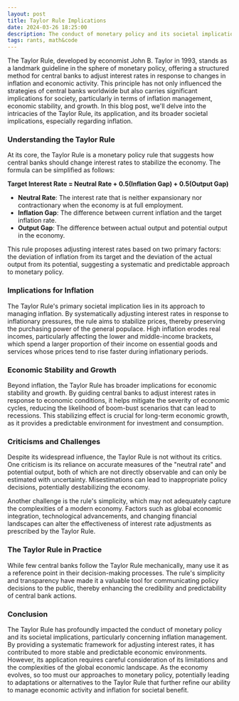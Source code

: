 ```yaml
---
layout: post
title: Taylor Rule Implications
date: 2024-03-26 18:25:00
description: The conduct of monetary policy and its societal implications   
tags: rants, math&code
---
```

The Taylor Rule, developed by economist John B. Taylor in 1993, stands as a landmark guideline in the sphere of monetary policy, offering a structured method for central banks to adjust interest rates in response to changes in inflation and economic activity. This principle has not only influenced the strategies of central banks worldwide but also carries significant implications for society, particularly in terms of inflation management, economic stability, and growth. In this blog post, we'll delve into the intricacies of the Taylor Rule, its application, and its broader societal implications, especially regarding inflation.

### Understanding the Taylor Rule

At its core, the Taylor Rule is a monetary policy rule that suggests how central banks should change interest rates to stabilize the economy. The formula can be simplified as follows:

**Target Interest Rate = Neutral Rate + 0.5(Inflation Gap) + 0.5(Output Gap)**

- **Neutral Rate**: The interest rate that is neither expansionary nor contractionary when the economy is at full employment.
- **Inflation Gap**: The difference between current inflation and the target inflation rate.
- **Output Gap**: The difference between actual output and potential output in the economy.

This rule proposes adjusting interest rates based on two primary factors: the deviation of inflation from its target and the deviation of the actual output from its potential, suggesting a systematic and predictable approach to monetary policy.

### Implications for Inflation

The Taylor Rule's primary societal implication lies in its approach to managing inflation. By systematically adjusting interest rates in response to inflationary pressures, the rule aims to stabilize prices, thereby preserving the purchasing power of the general populace. High inflation erodes real incomes, particularly affecting the lower and middle-income brackets, which spend a larger proportion of their income on essential goods and services whose prices tend to rise faster during inflationary periods.

### Economic Stability and Growth

Beyond inflation, the Taylor Rule has broader implications for economic stability and growth. By guiding central banks to adjust interest rates in response to economic conditions, it helps mitigate the severity of economic cycles, reducing the likelihood of boom-bust scenarios that can lead to recessions. This stabilizing effect is crucial for long-term economic growth, as it provides a predictable environment for investment and consumption.

### Criticisms and Challenges

Despite its widespread influence, the Taylor Rule is not without its critics. One criticism is its reliance on accurate measures of the "neutral rate" and potential output, both of which are not directly observable and can only be estimated with uncertainty. Misestimations can lead to inappropriate policy decisions, potentially destabilizing the economy.

Another challenge is the rule's simplicity, which may not adequately capture the complexities of a modern economy. Factors such as global economic integration, technological advancements, and changing financial landscapes can alter the effectiveness of interest rate adjustments as prescribed by the Taylor Rule.

### The Taylor Rule in Practice

While few central banks follow the Taylor Rule mechanically, many use it as a reference point in their decision-making processes. The rule's simplicity and transparency have made it a valuable tool for communicating policy decisions to the public, thereby enhancing the credibility and predictability of central bank actions.

### Conclusion

The Taylor Rule has profoundly impacted the conduct of monetary policy and its societal implications, particularly concerning inflation management. By providing a systematic framework for adjusting interest rates, it has contributed to more stable and predictable economic environments. However, its application requires careful consideration of its limitations and the complexities of the global economic landscape. As the economy evolves, so too must our approaches to monetary policy, potentially leading to adaptations or alternatives to the Taylor Rule that further refine our ability to manage economic activity and inflation for societal benefit.